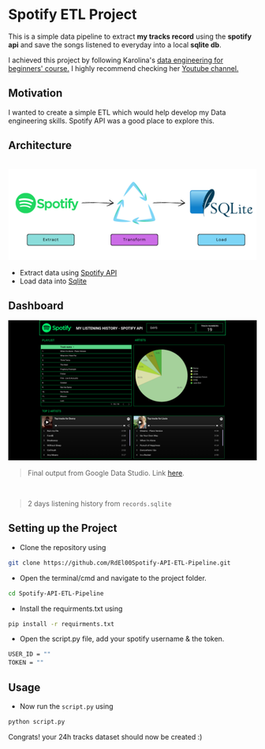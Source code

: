 # Spotify ETL Project

This is a simple data pipeline to extract **my tracks record** using the **spotify api** and save the songs listened to everyday into a local **sqlite db**.

I achieved this project by following Karolina's [data engineering for beginners' course.](https://github.com/karolina-sowinska/free-data-engineering-course-for-beginners) I highly recommend checking her [Youtube channel.](https://www.youtube.com/channel/UCAxnMry1lETl47xQWABvH7g)


## Motivation

I wanted to create a simple ETL which would help develop my Data engineering skills. Spotify API was a good place to explore this.

## Architecture
 <br>
<img src="images/spotify flowchartt.png">

-  Extract data using [Spotify API](https://developer.spotify.com/documentation/)
-  Load data into [Sqlite](https://www.sqlite.org/index.html)

## Dashboard

<img src="images/Dashboard.png">

> Final output from Google Data Studio. Link [here](https://datastudio.google.com/reporting/c131e64e-8319-4c5a-927f-f7ca6d641871).
<br>

> 2 days listening history from `records.sqlite`


## Setting up the Project

- Clone the repository using

```bash
git clone https://github.com/RdEl00Spotify-API-ETL-Pipeline.git
```

- Open the terminal/cmd and navigate to the project folder.

```bash
cd Spotify-API-ETL-Pipeline
```

- Install the requirments.txt using

```bash
pip install -r requirments.txt
```
- Open the script.py file, add your spotify username & the token.

```bash
USER_ID = ""
TOKEN = ""
```
## Usage

- Now run the `script.py` using

```bash
python script.py
```

Congrats! your 24h tracks dataset should now be created :)
